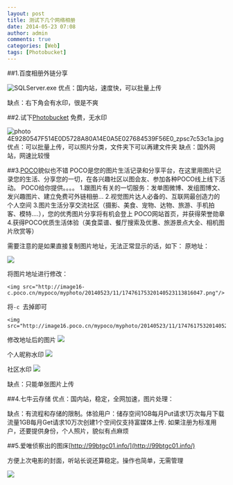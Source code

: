 ```yaml
---
layout: post
title: 测试下几个网络相册
date: 2014-05-23 07:08
author: admin
comments: true
categories: [Web]
tags: [Photobucket]
---
```


##1.百度相册外链分享

![SQLServer.exe](http://e.hiphotos.bdimg.com/album/s%3D550%3Bq%3D90%3Bc%3Dxiangce%2C100%2C100/sign=d7311b4cb0119313c343ffb555037dea/faf2b2119313b07e4ef285860ed7912396dd8cf5.jpg?referer=149d9678a5efce1bb33cfcfaecab&x=.jpg)
优点：国内站，速度快，可以批量上传

缺点：右下角会有水印，很是不爽

##2.试下[Photobucket](http://photobucket.com)
免费，无水印

 <img src="http://i1288.photobucket.com/albums/b484/waylau/waylau%20blog/4E9280547F514E0D5728A80A14E0A5E027684539F56E0_zpsc7c53c1a.jpg" border="0" alt=" photo 4E9280547F514E0D5728A80A14E0A5E027684539F56E0_zpsc7c53c1a.jpg"/> 
优点：可以批量上传，可以照片分类，文件夹下可以再建文件夹
缺点：国外网站，网速比较慢

##3.[POCO](www.poco.cn/)貌似也不错
POCO是您的图片生活记录和分享平台，在这里用图片记录您的生活、分享您的一切，在各兴趣社区以图会友、参加各种POCO线上线下活动。
POCO给你提供。。。。
1.跟图片有关的一切服务：发单图微博、发组图博文、发兴趣图片、建立免费可外链相册...
2.视觉图片达人必备的、互联网最创造力的个人空间
3.图片生活分享交流社区（摄影、美食、宠物、达物、旅游、手机拍客、模特....），您的优秀图片分享将有机会登上
POCO网站首页，并获得荣誉勋章
4.获得POCO优质生活体验（美食菜谱、餐厅搜索及优惠、旅游景点大全、相机图片欣赏等）

需要注意的是如果直接复制图片地址，无法正常显示的话，如下：
原地址：

<img src="http://image16-c.poco.cn/mypoco/myphoto/20140523/11/17476175320140523113816047.png"/>

将图片地址进行修改：

	<img src="http://image16-c.poco.cn/mypoco/myphoto/20140523/11/17476175320140523113816047.png"/>

将`-c `去掉即可

	<img src="http://image16.poco.cn/mypoco/myphoto/20140523/11/17476175320140523113816047.png"/>
修改地址后的图片
<img src="http://image16.poco.cn/mypoco/myphoto/20140523/11/17476175320140523113726012.png?280x280_130"/>


个人昵称水印
<img src="http://image16.poco.cn/mypoco/myphoto/20140523/14/17476175320140523144127031.png?280x280_130"/>

社区水印
<img src="http://image16.poco.cn/mypoco/myphoto/20140523/11/17476175320140523113816047.png?280x280_130"/>

缺点：只能单张图片上传

##4.七牛云存储
优点：国内站，稳定，全网加速，图片处理：

缺点：有流程和存储的限制。体验用户：储存空间1GB每月Put请求1万次每月下载流量1GB每月Get请求10万次创建1个空间仅支持富媒体上传.
如果注册为标准用户，还要提供身份，个人照片，貌似有点麻烦

##5.爱唯侦察出的图床[http://99btgc01.info/](http://99btgc01.info/)

方便上次电影的封面，听站长说还算稳定。操作也简单，无需管理

![](http://99btgc01.info/uploads/2014/11/pic%281%29.jpg)
